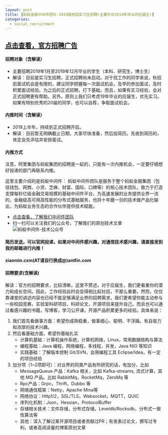 ```yaml
---
layout: post
title: [蚂蚁金服中间件团队-2019届校园实习生招聘(主要针对2019年毕业的应届生)]
categories:
  - social_recruitment
---
```


## [点击查看，官方招聘广告](https://mp.weixin.qq.com/s/POVcddU0EwIwdxFrOMVKGA)

#### 招聘对象（含解读）
* 主要招聘2019年1月至2019年12月毕业的学生（本科、研究生，博士生）
* 解读：目前是实习生招聘，正式招聘尚未启动。对于找工作的同学来说，秋招前面试机会是有限的，建议同学把握每一次面试机会，及早的参加面试，及时积累面试经验。为之后的正式招聘，打下基础。而且，如果有实习经验，会对正式招聘更有帮助。另外，原则上我们只考虑19年毕业的应届生，优先实习。如果有特别优秀的20届的同学，也可以自荐，争取面试机会。

#### 内推时间（含解读）
* 2019上半年，持续到正式招聘开启。
* 解读：目前暂无明确截止日期，大家尽快准备，然后投简历。先收到简历的，肯定会先评估并安排面试。

#### 内推方式
注意，阿里集团与蚂蚁集团的招聘是一起的，只能有一次内推机会，一定要仔细想好投递的部门再联系内推。

这里主要介绍的是蚂蚁中间件：
蚂蚁中间件团队是服务于整个蚂蚁金服集团（包括钱包、网商、小贷、芝麻、财富、国际、口碑等）的核心技术团队，致力于打造支撑每秒亿级金融交易规模的基础中间件平台，为高速发展的业务提供业界一流的，金融级高可用高性能的分布式基础服务，也将十年磨一剑的技术做产品化输出，为蚂蚁业务生态的合作伙伴提供技术赋能。

* [点击查看，了解我们中间件团队](https://mp.weixin.qq.com/s?__biz=MzUzMzU5Mjc1Nw==&mid=2247483718&idx=2&sn=25f44f4ea05cbedd535df18006cdd6c7&chksm=faa0ee9ccdd7678ab0bab339fbaacb7ffe529c9b04f7a64beac6bb2e1c4c9bd2e9015a2342d3&scene=38#wechat_redirect)
* 扫一扫可以关注我们的公众号，了解我们的原创技术文章    
![蚂蚁中间件-技术公众号]({{site.iLotus.asset_pic_url}}20180301214124.png)
#### 简历发送，可以官网投递，如果对中间件感兴趣，对通信技术感兴趣，请直接发到我的邮箱进行内推！
#### xiaomin.cxm(AT请自行换成@)antfin.com

#### 招聘要求(含解读)
解读：官方的招聘要求，比较清晰，这里不赘述。对于应届生，我们更看重你的潜力和成长空间。因此，工作经验此时会显得相比起社招，不那么重要。然而，仅仅靠课堂的讲述内容也已经不能足够满足业界的招聘需求，我们更希望你能主动参与一些校园竞赛，实验室科研项目，科研论文，开源项目来提升自己。而且也可以通过看感兴趣的书籍，写博客，学习公开课，开源产品积累更多的经验。具体来说：

1. 我们首先看做事方面：希望你成熟稳重，做事细心、聪明、不浮躁。有自驱力和浓厚的技术兴趣。
2. 然后看基础方面，希望你基础扎实
   * 计算机基础：计算机操作系统，计算机网络，Linux，常用数据结构与算法
   * 编程基础：Java 编程，网络编程，多线程，并发，Java NIO 等知识
   * 实践基础：了解版本控制 Git/SVN，会用编程工具 Eclipse/Idea，有一定的项目经验
3. 加分项（1~2项即可）：对业界的同类产品有所研究的话，有加分，比如
   * MessageQueue 产品：Kafka 相关，比如 Kafka-streams, 流式计算，其他 MQ 产品，比如 RabbitMq，RocketMq，ZeroMq 等
   * Rpc产品：Grpc，Thrift，Dubbo 等
   * 网络通信框架：Netty，Apache Mina等
   * 网络协议：Http1/2，SSL/TLS，Websocket，MQTT，QUIC
   * 序列化机制：Json，Hessian，ProtocolBuffer
   * 存储相关技术：文件存储，分布式存储，Leveldb/Rocksdb，分布式一致性算法等
   * 其他：深入了解过某开源项目或者贡献过PR；有发表过论文，撰写过专利，或者高阅读量的博客原创文章


